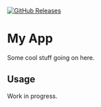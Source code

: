 [![GitHub Releases](https://img.shields.io/github/release/johndoe/app)](https://github.com/johndoe/app/releases/)

# My App

Some cool stuff going on here.

## Usage

Work in progress.
